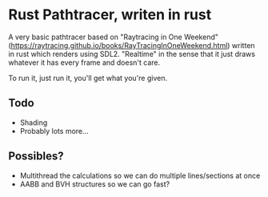 # Rust Pathtracer, writen in rust

A very basic pathtracer based on "Raytracing in One Weekend" (https://raytracing.github.io/books/RayTracingInOneWeekend.html) written in rust which renders using SDL2. "Realtime" in the sense that it just draws whatever it has every frame and doesn't care.

To run it, just run it, you'll get what you're given.

## Todo

- Shading
- Probably lots more...

## Possibles?

- Multithread the calculations so we can do multiple lines/sections at once
- AABB and BVH structures so we can go fast?
